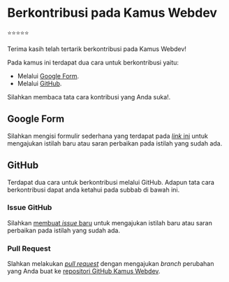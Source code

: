 # Berkontribusi pada Kamus Webdev

⭐⭐⭐⭐⭐

Terima kasih telah tertarik berkontribusi pada Kamus Webdev!

Pada kamus ini terdapat dua cara untuk berkontribusi yaitu:

- Melalui [Google Form](#google-form).
- Melalui [GitHub](#github).

Silahkan membaca tata cara kontribusi yang Anda suka!.

## Google Form

Silahkan mengisi formulir sederhana yang terdapat pada [_link_ ini](https://forms.gle/D8GGK41NBVzHsoRF9) untuk mengajukan istilah baru atau saran perbaikan pada istilah yang sudah ada.

## GitHub

Terdapat dua cara untuk berkontribusi melalui GitHub. Adapun tata cara berkontribusi dapat anda ketahui pada subbab di bawah ini.

### Issue GitHub

Silahkan [membuat _issue_ baru](https://github.com/sensasi-delight/kamus-webdev/issues/new/choose) untuk mengajukan istilah baru atau saran perbaikan pada istilah yang sudah ada.

### Pull Request

Slahkan melakukan [_pull request_](https://github.com/sensasi-delight/kamus-webdev/compare) dengan mengajukan _branch_ perubahan yang Anda buat ke [repositori GitHub Kamus Webdev](https://github.com/sensasi-delight/kamus-webdev).
